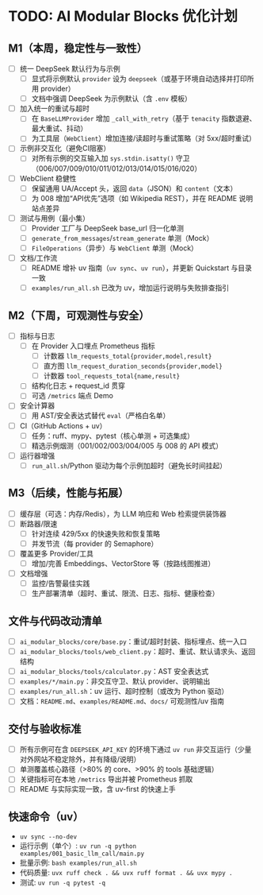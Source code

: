 # TODO: AI Modular Blocks 优化计划

## M1（本周，稳定性与一致性）
- [ ] 统一 DeepSeek 默认行为与示例
  - [ ] 显式将示例默认 `provider` 设为 `deepseek`（或基于环境自动选择并打印所用 provider）
  - [ ] 文档中强调 DeepSeek 为示例默认（含 `.env` 模板）
- [ ] 加入统一的重试与超时
  - [ ] 在 `BaseLLMProvider` 增加 `_call_with_retry`（基于 `tenacity` 指数退避、最大重试、抖动）
  - [ ] 为工具层（`WebClient`）增加连接/读超时与重试策略（对 5xx/超时重试）
- [ ] 示例非交互化（避免CI阻塞）
  - [ ] 对所有示例的交互输入加 `sys.stdin.isatty()` 守卫（006/007/009/010/011/012/013/014/015/016/020）
- [ ] WebClient 稳健性
  - [ ] 保留通用 UA/Accept 头，返回 `data`（JSON）和 `content`（文本）
  - [ ] 为 008 增加“API优先”选项（如 Wikipedia REST），并在 README 说明站点差异
- [ ] 测试与用例（最小集）
  - [ ] Provider 工厂与 DeepSeek base_url 归一化单测
  - [ ] `generate_from_messages`/`stream_generate` 单测（Mock）
  - [ ] `FileOperations`（异步）与 `WebClient` 单测（Mock）
- [ ] 文档/工作流
  - [ ] README 增补 uv 指南（`uv sync`、`uv run`），并更新 Quickstart 与目录一致
  - [ ] `examples/run_all.sh` 已改为 uv，增加运行说明与失败排查指引

## M2（下周，可观测性与安全）
- [ ] 指标与日志
  - [ ] 在 Provider 入口埋点 Prometheus 指标
    - [ ] 计数器 `llm_requests_total{provider,model,result}`
    - [ ] 直方图 `llm_request_duration_seconds{provider,model}`
    - [ ] 计数器 `tool_requests_total{name,result}`
  - [ ] 结构化日志 + request_id 贯穿
  - [ ] 可选 `/metrics` 端点 Demo
- [ ] 安全计算器
  - [ ] 用 AST/安全表达式替代 `eval`（严格白名单）
- [ ] CI（GitHub Actions + uv）
  - [ ] 任务：ruff、mypy、pytest（核心单测 + 可选集成）
  - [ ] 精选示例烟测（001/002/003/004/005 与 008 的 API 模式）
- [ ] 运行器增强
  - [ ] `run_all.sh`/Python 驱动为每个示例加超时（避免长时间挂起）

## M3（后续，性能与拓展）
- [ ] 缓存层（可选：内存/Redis），为 LLM 响应和 Web 检索提供装饰器
- [ ] 断路器/限速
  - [ ] 针对连续 429/5xx 的快速失败和恢复策略
  - [ ] 并发节流（每 provider 的 Semaphore）
- [ ] 覆盖更多 Provider/工具
  - [ ] 增加/完善 Embeddings、VectorStore 等（按路线图推进）
- [ ] 文档增强
  - [ ] 监控/告警最佳实践
  - [ ] 生产部署清单（超时、重试、限流、日志、指标、健康检查）

## 文件与代码改动清单
- [ ] `ai_modular_blocks/core/base.py`：重试/超时封装、指标埋点、统一入口
- [ ] `ai_modular_blocks/tools/web_client.py`：超时、重试、默认请求头、返回结构
- [ ] `ai_modular_blocks/tools/calculator.py`：AST 安全表达式
- [ ] `examples/*/main.py`：非交互守卫、默认 provider、说明输出
- [ ] `examples/run_all.sh`：uv 运行、超时控制（或改为 Python 驱动）
- [ ] 文档：`README.md`、`examples/README.md`、`docs/` 可观测性/uv 指南

## 交付与验收标准
- [ ] 所有示例可在含 `DEEPSEEK_API_KEY` 的环境下通过 `uv run` 非交互运行（少量对外网站不稳定除外，并有降级/说明）
- [ ] 单测覆盖核心路径（>80% 的 core、>90% 的 tools 基础逻辑）
- [ ] 关键指标可在本地 `/metrics` 导出并被 Prometheus 抓取
- [ ] README 与实际实现一致，含 uv-first 的快速上手

## 快速命令（uv）
- `uv sync --no-dev`
- 运行示例（单个）: `uv run -q python examples/001_basic_llm_call/main.py`
- 批量示例: `bash examples/run_all.sh`
- 代码质量: `uvx ruff check . && uvx ruff format . && uvx mypy .`
- 测试: `uv run -q pytest -q`


